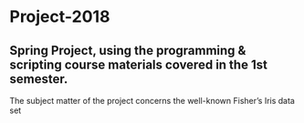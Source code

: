 # Project-2018
## Spring Project, using the programming &amp; scripting course materials covered in the 1st semester.

The subject matter of the project concerns the well-known Fisher’s Iris data set 

